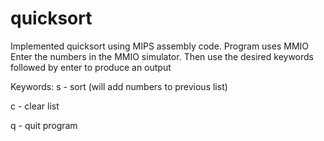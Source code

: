 # quicksort
Implemented quicksort using MIPS assembly code. Program uses MMIO 
Enter the numbers in the MMIO simulator. Then use the desired keywords followed by enter to produce an output 

Keywords: 
s - sort (will add numbers to previous list) 

c - clear list 

q - quit program 
